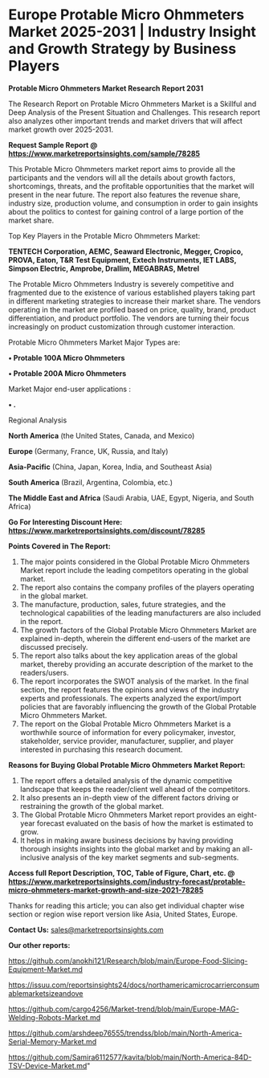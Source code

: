  # Europe Protable Micro Ohmmeters Market 2025-2031 | Industry Insight and Growth Strategy by Business Players

<strong>Protable Micro Ohmmeters Market Research Report 2031</strong>

The Research Report on Protable Micro Ohmmeters Market is a Skillful and Deep Analysis of the Present Situation and Challenges. This research report also analyzes other important trends and market drivers that will affect market growth over 2025-2031.

<strong>Request Sample Report @ <a href=https://www.marketreportsinsights.com/sample/78285>https://www.marketreportsinsights.com/sample/78285</a></strong>

This Protable Micro Ohmmeters market report aims to provide all the participants and the vendors will all the details about growth factors, shortcomings, threats, and the profitable opportunities that the market will present in the near future. The report also features the revenue share, industry size, production volume, and consumption in order to gain insights about the politics to contest for gaining control of a large portion of the market share.

Top Key Players in the Protable Micro Ohmmeters Market:

<strong>TENTECH Corporation, AEMC, Seaward Electronic, Megger, Cropico, PROVA, Eaton, T&R Test Equipment, Extech Instruments, IET LABS, Simpson Electric, Amprobe, Drallim, MEGABRAS, Metrel</strong>

The Protable Micro Ohmmeters Industry is severely competitive and fragmented due to the existence of various established players taking part in different marketing strategies to increase their market share. The vendors operating in the market are profiled based on price, quality, brand, product differentiation, and product portfolio. The vendors are turning their focus increasingly on product customization through customer interaction.

Protable Micro Ohmmeters Market Major Types are:

<strong>• Protable 100A Micro Ohmmeters

• Protable 200A Micro Ohmmeters</strong>

Market Major end-user applications :

<strong>• .</strong>

Regional Analysis

</u><strong><b>North America</b></strong> (the United States, Canada, and Mexico)

<strong><b>Europe </b></strong>(Germany, France, UK, Russia, and Italy)

<strong><b>Asia-Pacific</b></strong> (China, Japan, Korea, India, and Southeast Asia)

<strong><b>South America</b></strong> (Brazil, Argentina, Colombia, etc.)

<strong><b>The Middle East and Africa</b></strong> (Saudi Arabia, UAE, Egypt, Nigeria, and South Africa)

<strong>Go For Interesting Discount Here: <a href=https://www.marketreportsinsights.com/discount/78285>https://www.marketreportsinsights.com/discount/78285</a></strong>

<strong>Points Covered in The Report:</strong>
<ol>
  <li>The major points considered in the Global Protable Micro Ohmmeters Market report include the leading competitors operating in the global market.</li>
  <li>The report also contains the company profiles of the players operating in the global market.</li>
  <li>The manufacture, production, sales, future strategies, and the technological capabilities of the leading manufacturers are also included in the report.</li>
  <li>The growth factors of the Global Protable Micro Ohmmeters Market are explained in-depth, wherein the different end-users of the market are discussed precisely.</li>
  <li>The report also talks about the key application areas of the global market, thereby providing an accurate description of the market to the readers/users.</li>
  <li>The report incorporates the SWOT analysis of the market. In the final section, the report features the opinions and views of the industry experts and professionals. The experts analyzed the export/import policies that are favorably influencing the growth of the Global Protable Micro Ohmmeters Market.</li>
  <li>The report on the Global Protable Micro Ohmmeters Market is a worthwhile source of information for every policymaker, investor, stakeholder, service provider, manufacturer, supplier, and player interested in purchasing this research document.</li>
</ol>
<strong>Reasons for Buying Global Protable Micro Ohmmeters Market Report:</strong>

<ol>
  <li>The report offers a detailed analysis of the dynamic competitive landscape that keeps the reader/client well ahead of the competitors.</li>
  <li>It also presents an in-depth view of the different factors driving or restraining the growth of the global market.</li>
  <li>The Global Protable Micro Ohmmeters Market report provides an eight-year forecast evaluated on the basis of how the market is estimated to grow.</li>
  <li>It helps in making aware business decisions by having providing thorough insights insights into the global market and by making an all-inclusive analysis of the key market segments and sub-segments.</li>
</ol>
<strong>Access full Report Description, TOC, Table of Figure, Chart, etc. @ <a href=https://www.marketreportsinsights.com/industry-forecast/protable-micro-ohmmeters-market-growth-and-size-2021-78285>https://www.marketreportsinsights.com/industry-forecast/protable-micro-ohmmeters-market-growth-and-size-2021-78285</a></strong>


Thanks for reading this article; you can also get individual chapter wise section or region wise report version like Asia, United States, Europe.

<strong>Contact Us:</strong>
sales@marketreportsinsights.com

<strong>Our other reports:</strong>

<a href=https://github.com/anokhi121/Research/blob/main/Europe-Food-Slicing-Equipment-Market.md>https://github.com/anokhi121/Research/blob/main/Europe-Food-Slicing-Equipment-Market.md</a>

<a href=https://issuu.com/reportsinsights24/docs/northamericamicrocarrierconsumablemarketsizeandove>https://issuu.com/reportsinsights24/docs/northamericamicrocarrierconsumablemarketsizeandove</a>

<a href=https://github.com/cargo4256/Market-trend/blob/main/Europe-MAG-Welding-Robots-Market.md>https://github.com/cargo4256/Market-trend/blob/main/Europe-MAG-Welding-Robots-Market.md</a>

<a href=https://github.com/arshdeep76555/trendss/blob/main/North-America-Serial-Memory-Market.md>https://github.com/arshdeep76555/trendss/blob/main/North-America-Serial-Memory-Market.md</a>

<a href=https://github.com/Samira6112577/kavita/blob/main/North-America-84D-TSV-Device-Market.md>https://github.com/Samira6112577/kavita/blob/main/North-America-84D-TSV-Device-Market.md</a>"
